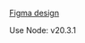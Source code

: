 [Figma design](https://www.figma.com/file/hWTnxCzOMBlwItR8eUWjSQ/Cherie-Models?type=design&node-id=47-453&mode=design)

Use Node: v20.3.1